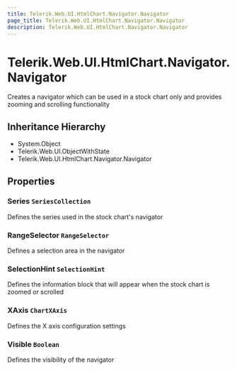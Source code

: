 ```yaml
---
title: Telerik.Web.UI.HtmlChart.Navigator.Navigator
page_title: Telerik.Web.UI.HtmlChart.Navigator.Navigator
description: Telerik.Web.UI.HtmlChart.Navigator.Navigator
---
```


# Telerik.Web.UI.HtmlChart.Navigator.Navigator

Creates a navigator which can be used in a stock chart only and provides zooming and scrolling functionality

## Inheritance Hierarchy

* System.Object
* Telerik.Web.UI.ObjectWithState
* Telerik.Web.UI.HtmlChart.Navigator.Navigator

## Properties

###  Series `SeriesCollection`

Defines the series used in the stock chart's navigator

###  RangeSelector `RangeSelector`

Defines a selection area in the navigator

###  SelectionHint `SelectionHint`

Defines the information block that will appear when the stock chart is zoomed or scrolled

###  XAxis `ChartXAxis`

Defines the X axis configuration settings

###  Visible `Boolean`

Defines the visibility of the navigator

